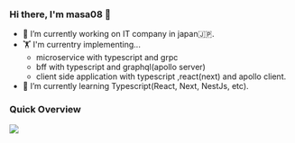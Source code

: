### Hi there, I'm masa08 👋
- 🔭 I’m currently working on IT company in japan🇯🇵.
- 🏋️ I'm currentry implementing... 
  - microservice with typescript and grpc
  - bff with typescript and graphql(apollo server)
  - client side application with typescript ,react(next) and apollo client.
- 🌱 I’m currently learning Typescript(React, Next, NestJs, etc).

### Quick Overview
<img src="https://github-readme-stats.vercel.app/api?username=masa08&count_private=true&show_icons=true" />

<!-- 
**masa08/masa08** is a ✨ _special_ ✨ repository because its `README.md` (this file) appears on your GitHub profile.

Here are some ideas to get you started:
- 👯 I’m looking to collaborate on ...
- 🤔 I’m looking for help with ...
- 💬 Ask me about ...
- 📫 How to reach me: ...
- 😄 Pronouns: ...
- ⚡ Fun fact: ...
 -->
